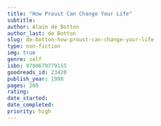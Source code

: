 ```yaml
---
title: "How Proust Can Change Your Life"
subtitle: 
author: Alain de Botton
author_last: de Botton
slug: de-botton-how-proust-can-change-your-life
type: non-fiction
img: true
genre: self
isbn: 9780679779155
goodreads_id: 23420
publish_year: 1998
pages: 208
rating: 
date_started:
date_completed:
priority: high
---
```

